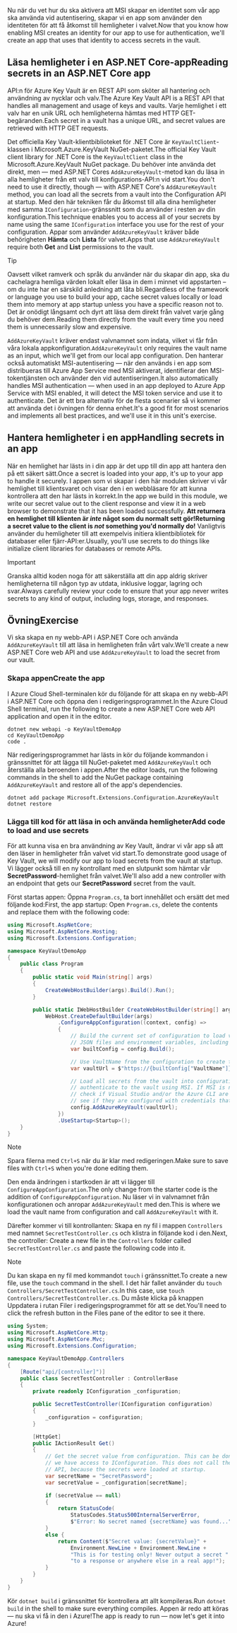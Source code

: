 <span data-ttu-id="614fc-101">Nu när du vet hur du ska aktivera att MSI skapar en identitet som vår app ska använda vid autentisering, skapar vi en app som använder den identiteten för att få åtkomst till hemligheter i valvet.</span><span class="sxs-lookup"><span data-stu-id="614fc-101">Now that you know how enabling MSI creates an identity for our app to use for authentication, we'll create an app that uses that identity to access secrets in the vault.</span></span>

## <a name="reading-secrets-in-an-aspnet-core-app"></a><span data-ttu-id="614fc-102">Läsa hemligheter i en ASP.NET Core-app</span><span class="sxs-lookup"><span data-stu-id="614fc-102">Reading secrets in an ASP.NET Core app</span></span>

<span data-ttu-id="614fc-103">API:n för Azure Key Vault är en REST API som sköter all hantering och användning av nycklar och valv.</span><span class="sxs-lookup"><span data-stu-id="614fc-103">The Azure Key Vault API is a REST API that handles all management and usage of keys and vaults.</span></span> <span data-ttu-id="614fc-104">Varje hemlighet i ett valv har en unik URL och hemligheterna hämtas med HTTP GET-begäranden.</span><span class="sxs-lookup"><span data-stu-id="614fc-104">Each secret in a vault has a unique URL, and secret values are retrieved with HTTP GET requests.</span></span>

<span data-ttu-id="614fc-105">Det officiella Key Vault-klientbiblioteket för .NET Core är `KeyVaultClient`-klassen i Microsoft.Azure.KeyVault NuGet-paketet.</span><span class="sxs-lookup"><span data-stu-id="614fc-105">The official Key Vault client library for .NET Core is the `KeyVaultClient` class in the Microsoft.Azure.KeyVault NuGet package.</span></span> <span data-ttu-id="614fc-106">Du behöver inte använda det direkt, men &mdash; med ASP.NET Cores `AddAzureKeyVault`-metod kan du läsa in alla hemligheter från ett valv till konfigurations-API:n vid start.</span><span class="sxs-lookup"><span data-stu-id="614fc-106">You don't need to use it directly, though &mdash; with ASP.NET Core's `AddAzureKeyVault` method, you can load all the secrets from a vault into the Configuration API at startup.</span></span> <span data-ttu-id="614fc-107">Med den här tekniken får du åtkomst till alla dina hemligheter med samma `IConfiguration`-gränssnitt som du använder i resten av din konfiguration.</span><span class="sxs-lookup"><span data-stu-id="614fc-107">This technique enables you to access all of your secrets by name using the same `IConfiguration` interface you use for the rest of your configuration.</span></span> <span data-ttu-id="614fc-108">Appar som använder `AddAzureKeyVault` kräver både behörigheten **Hämta** och **Lista** för valvet.</span><span class="sxs-lookup"><span data-stu-id="614fc-108">Apps that use `AddAzureKeyVault` require both **Get** and **List** permissions to the vault.</span></span>

> [!TIP]
> <span data-ttu-id="614fc-109">Oavsett vilket ramverk och språk du använder när du skapar din app, ska du cachelagra hemliga värden lokalt eller läsa in dem i minnet vid appstarten – om du inte har en särskild anledning att låta bli.</span><span class="sxs-lookup"><span data-stu-id="614fc-109">Regardless of the framework or language you use to build your app, cache secret values locally or load them into memory at app startup unless you have a specific reason not to.</span></span> <span data-ttu-id="614fc-110">Det är onödigt långsamt och dyrt att läsa dem direkt från valvet varje gång du behöver dem.</span><span class="sxs-lookup"><span data-stu-id="614fc-110">Reading them directly from the vault every time you need them is unnecessarily slow and expensive.</span></span>

<span data-ttu-id="614fc-111">`AddAzureKeyVault` kräver endast valvnamnet som indata, vilket vi får från våra lokala appkonfiguration.</span><span class="sxs-lookup"><span data-stu-id="614fc-111">`AddAzureKeyVault` only requires the vault name as an input, which we'll get from our local app configuration.</span></span> <span data-ttu-id="614fc-112">Den hanterar också automatiskt MSI-autentisering &mdash; när den används i en app som distribueras till Azure App Service med MSI aktiverat, identifierar den MSI-tokentjänsten och använder den vid autentiseringen.</span><span class="sxs-lookup"><span data-stu-id="614fc-112">It also automatically handles MSI authentication &mdash; when used in an app deployed to Azure App Service with MSI enabled, it will detect the MSI token service and use it to authenticate.</span></span> <span data-ttu-id="614fc-113">Det är ett bra alternativ för de flesta scenarier så vi kommer att använda det i övningen för denna enhet.</span><span class="sxs-lookup"><span data-stu-id="614fc-113">It's a good fit for most scenarios and implements all best practices, and we'll use it in this unit's exercise.</span></span>

## <a name="handling-secrets-in-an-app"></a><span data-ttu-id="614fc-114">Hantera hemligheter i en app</span><span class="sxs-lookup"><span data-stu-id="614fc-114">Handling secrets in an app</span></span>

<span data-ttu-id="614fc-115">När en hemlighet har lästs in i din app är det upp till din app att hantera den på ett säkert sätt.</span><span class="sxs-lookup"><span data-stu-id="614fc-115">Once a secret is loaded into your app, it's up to your app to handle it securely.</span></span> <span data-ttu-id="614fc-116">I appen som vi skapar i den här modulen skriver vi vår hemlighet till klientsvaret och visar den i en webbläsare för att kunna kontrollera att den har lästs in korrekt.</span><span class="sxs-lookup"><span data-stu-id="614fc-116">In the app we build in this module, we write our secret value out to the client response and view it in a web browser to demonstrate that it has been loaded successfully.</span></span> <span data-ttu-id="614fc-117">**Att returnera en hemlighet till klienten är *inte* något som du normalt sett gör!**</span><span class="sxs-lookup"><span data-stu-id="614fc-117">**Returning a secret value to the client is *not* something you'd normally do!**</span></span> <span data-ttu-id="614fc-118">Vanligtvis använder du hemligheter till att exempelvis initiera klientbibliotek för databaser eller fjärr-API:er.</span><span class="sxs-lookup"><span data-stu-id="614fc-118">Usually, you'll use secrets to do things like initialize client libraries for databases or remote APIs.</span></span>

> [!IMPORTANT]
> <span data-ttu-id="614fc-119">Granska alltid koden noga för att säkerställa att din app aldrig skriver hemligheterna till någon typ av utdata, inklusive loggar, lagring och svar.</span><span class="sxs-lookup"><span data-stu-id="614fc-119">Always carefully review your code to ensure that your app never writes secrets to any kind of output, including logs, storage, and responses.</span></span>

## <a name="exercise"></a><span data-ttu-id="614fc-120">Övning</span><span class="sxs-lookup"><span data-stu-id="614fc-120">Exercise</span></span>

<span data-ttu-id="614fc-121">Vi ska skapa en ny webb-API i ASP.NET Core och använda `AddAzureKeyVault` till att läsa in hemligheten från vårt valv.</span><span class="sxs-lookup"><span data-stu-id="614fc-121">We'll create a new ASP.NET Core web API and use `AddAzureKeyVault` to load the secret from our vault.</span></span>

### <a name="create-the-app"></a><span data-ttu-id="614fc-122">Skapa appen</span><span class="sxs-lookup"><span data-stu-id="614fc-122">Create the app</span></span>

<span data-ttu-id="614fc-123">I Azure Cloud Shell-terminalen kör du följande för att skapa en ny webb-API i ASP.NET Core och öppna den i redigeringsprogrammet.</span><span class="sxs-lookup"><span data-stu-id="614fc-123">In the Azure Cloud Shell terminal, run the following to create a new ASP.NET Core web API application and open it in the editor.</span></span>

```console
dotnet new webapi -o KeyVaultDemoApp
cd KeyVaultDemoApp
code .
```

<span data-ttu-id="614fc-124">När redigeringsprogrammet har lästs in kör du följande kommandon i gränssnittet för att lägga till NuGet-paketet med `AddAzureKeyVault` och återställa alla beroenden i appen.</span><span class="sxs-lookup"><span data-stu-id="614fc-124">After the editor loads, run the following commands in the shell to add the NuGet package containing `AddAzureKeyVault` and restore all of the app's dependencies.</span></span>

```console
dotnet add package Microsoft.Extensions.Configuration.AzureKeyVault
dotnet restore
```

### <a name="add-code-to-load-and-use-secrets"></a><span data-ttu-id="614fc-125">Lägga till kod för att läsa in och använda hemligheter</span><span class="sxs-lookup"><span data-stu-id="614fc-125">Add code to load and use secrets</span></span>

<span data-ttu-id="614fc-126">För att kunna visa en bra användning av Key Vault, ändrar vi vår app så att den läser in hemligheter från valvet vid start.</span><span class="sxs-lookup"><span data-stu-id="614fc-126">To demonstrate good usage of Key Vault, we will modify our app to load secrets from the vault at startup.</span></span> <span data-ttu-id="614fc-127">Vi lägger också till en ny kontrollant med en slutpunkt som hämtar vår **SecretPassword**-hemlighet från valvet.</span><span class="sxs-lookup"><span data-stu-id="614fc-127">We'll also add a new controller with an endpoint that gets our **SecretPassword** secret from the vault.</span></span>

<span data-ttu-id="614fc-128">Först startas appen: Öppna `Program.cs`, ta bort innehållet och ersätt det med följande kod:</span><span class="sxs-lookup"><span data-stu-id="614fc-128">First, the app startup: Open `Program.cs`, delete the contents and replace them with the following code:</span></span>

```csharp
using Microsoft.AspNetCore;
using Microsoft.AspNetCore.Hosting;
using Microsoft.Extensions.Configuration;

namespace KeyVaultDemoApp
{
    public class Program
    {
        public static void Main(string[] args)
        {
            CreateWebHostBuilder(args).Build().Run();
        }

        public static IWebHostBuilder CreateWebHostBuilder(string[] args) =>
            WebHost.CreateDefaultBuilder(args)
                .ConfigureAppConfiguration((context, config) =>
                {
                    // Build the current set of configuration to load values from
                    // JSON files and environment variables, including VaultName.
                    var builtConfig = config.Build();

                    // Use VaultName from the configuration to create the full vault URL.
                    var vaultUrl = $"https://{builtConfig["VaultName"]}.vault.azure.net/";

                    // Load all secrets from the vault into configuration. This will automatically
                    // authenticate to the vault using MSI. If MSI is not available, it will
                    // check if Visual Studio and/or the Azure CLI are installed locally and
                    // see if they are configured with credentials that can access the vault.
                    config.AddAzureKeyVault(vaultUrl);
                })
                .UseStartup<Startup>();
    }
}
```

> [!NOTE]
> <span data-ttu-id="614fc-129">Spara filerna med `Ctrl+S` när du är klar med redigeringen.</span><span class="sxs-lookup"><span data-stu-id="614fc-129">Make sure to save files with `Ctrl+S` when you're done editing them.</span></span>

<span data-ttu-id="614fc-130">Den enda ändringen i startkoden är att vi lägger till `ConfigureAppConfiguration`.</span><span class="sxs-lookup"><span data-stu-id="614fc-130">The only change from the starter code is the addition of `ConfigureAppConfiguration`.</span></span> <span data-ttu-id="614fc-131">Nu läser vi in valvnamnet från konfigurationen och anropar `AddAzureKeyVault` med den.</span><span class="sxs-lookup"><span data-stu-id="614fc-131">This is where we load the vault name from configuration and call `AddAzureKeyVault` with it.</span></span>

<span data-ttu-id="614fc-132">Därefter kommer vi till kontrollanten: Skapa en ny fil i mappen `Controllers` med namnet `SecretTestController.cs` och klistra in följande kod i den.</span><span class="sxs-lookup"><span data-stu-id="614fc-132">Next, the controller: Create a new file in the `Controllers` folder called `SecretTestController.cs` and paste the following code into it.</span></span>

> [!NOTE]
> <span data-ttu-id="614fc-133">Du kan skapa en ny fil med kommandot `touch` i gränssnittet.</span><span class="sxs-lookup"><span data-stu-id="614fc-133">To create a new file, use the `touch` command in the shell.</span></span> <span data-ttu-id="614fc-134">I det här fallet använder du `touch Controllers/SecretTestController.cs`.</span><span class="sxs-lookup"><span data-stu-id="614fc-134">In this case, use `touch Controllers/SecretTestController.cs`.</span></span> <span data-ttu-id="614fc-135">Du måste klicka på knappen Uppdatera i rutan Filer i redigeringsprogrammet för att se det.</span><span class="sxs-lookup"><span data-stu-id="614fc-135">You'll need to click the refresh button in the Files pane of the editor to see it there.</span></span>

```csharp
using System;
using Microsoft.AspNetCore.Http;
using Microsoft.AspNetCore.Mvc;
using Microsoft.Extensions.Configuration;

namespace KeyVaultDemoApp.Controllers
{
    [Route("api/[controller]")]
    public class SecretTestController : ControllerBase
    {
        private readonly IConfiguration _configuration;

        public SecretTestController(IConfiguration configuration)
        {
            _configuration = configuration;
        }

        [HttpGet]
        public IActionResult Get()
        {
            // Get the secret value from configuration. This can be done anywhere
            // we have access to IConfiguration. This does not call the Key Vault
            // API, because the secrets were loaded at startup.
            var secretName = "SecretPassword";
            var secretValue = _configuration[secretName];

            if (secretValue == null)
            {
                return StatusCode(
                    StatusCodes.Status500InternalServerError,
                    $"Error: No secret named {secretName} was found...");
            }
            else {
                return Content($"Secret value: {secretValue}" +
                    Environment.NewLine + Environment.NewLine +
                    "This is for testing only! Never output a secret " +
                    "to a response or anywhere else in a real app!");
            }
        }
    }
}
```

<span data-ttu-id="614fc-136">Kör `dotnet build` i gränssnittet för kontrollera att allt kompileras.</span><span class="sxs-lookup"><span data-stu-id="614fc-136">Run `dotnet build` in the shell to make sure everything compiles.</span></span> <span data-ttu-id="614fc-137">Appen är redo att köras &mdash; nu ska vi få in den i Azure!</span><span class="sxs-lookup"><span data-stu-id="614fc-137">The app is ready to run &mdash; now let's get it into Azure!</span></span>